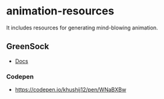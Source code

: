 # animation-resources
It includes resources for generating mind-blowing animation.

## GreenSock
- [Docs](https://greensock.com)
### Codepen
- https://codepen.io/khushij12/pen/WNaBXBw
